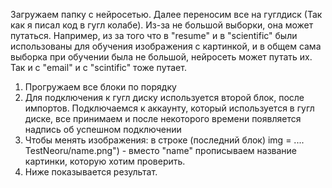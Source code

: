 Загружаем папку с нейросетью. Далее переносим все на гуглдиск (Так как я писал код в гугл колабе). Из-за не большой выборки, она может путаться. Например, из за того что в "resume" и в "scientific" были использованы
для обучения изображения с картинкой, и в общем сама выборка при обучении была не большой, нейросеть может путать их. Так и с "email" и с "scintific" тоже путает. 
1. Прогружаем все блоки по порядку
2. Для подключения к гугл диску используется второй блок, после импортов. Подключаемся к аккаунту, который используется в гугл диске, все принимаем и после некоторого времени появляется надпись об успешном подключении
3. Чтобы менять изображения: в строке (последний блок) img = .... TestNeoru/name.png") - вместо "name" прописываем название картинки, которую хотим проверить.
4. Ниже показывается результат.
